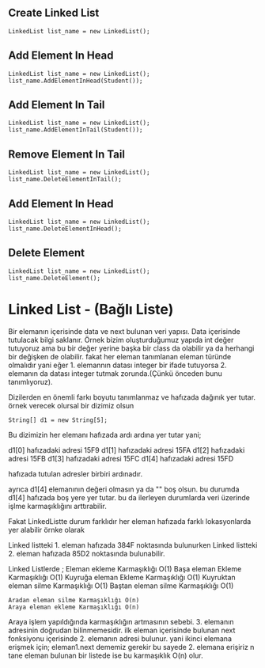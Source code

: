 ## Create Linked List
```
LinkedList list_name = new LinkedList();
```
## Add Element In Head 
```
LinkedList list_name = new LinkedList();
list_name.AddElementInHead(Student());
```
## Add Element In Tail
```
LinkedList list_name = new LinkedList();
list_name.AddElementInTail(Student());
```

## Remove Element In Tail
```
LinkedList list_name = new LinkedList();
list_name.DeleteElementInTail();
```

## Add Element In Head
```
LinkedList list_name = new LinkedList();
list_name.DeleteElementInHead();
```

## Delete Element

```
LinkedList list_name = new LinkedList();
list_name.DeleteElement();
```

# Linked List - (Bağlı Liste)
Bir elemanın içerisinde data ve next bulunan veri yapısı.
Data içerisinde tutulacak bilgi saklanır. Örnek bizim oluşturduğumuz yapıda int değer tutuyoruz ama bu bir değer yerine başka bir class da olabilir ya da herhangi bir değişken de olabilir. fakat her eleman tanımlanan eleman türünde olmalıdır yani eğer 1. elemannın datası integer bir ifade tutuyorsa 2. elemanın da datası integer tutmak zorunda.(Çünkü önceden bunu tanımlıyoruz).

Dizilerden en önemli farkı boyutu tanımlanmaz ve hafızada dağınık yer tutar.
örnek verecek olursal bir dizimiz olsun

    String[] d1 = new String[5];

Bu dizimizin her elemanı hafızada ardı ardına yer tutar yani;

d1[0]   hafızadaki adresi 15F9
d1[1]   hafızadaki adresi 15FA
d1[2]   hafızadaki adresi 15FB
d1[3]   hafızadaki adresi 15FC
d1[4]   hafızadaki adresi 15FD

hafızada tutulan adresler birbiri ardınadır.

ayrıca d1[4] elemanının değeri olmasın ya da "" boş olsun. bu durumda d1[4] hafızada boş yere yer tutar. bu da ilerleyen durumlarda veri üzerinde işlme karmaşıklığını arttırabilir.

Fakat LinkedListte durum farklıdır her eleman hafızada farklı lokasyonlarda yer alabilir
örnke olarak

Linked listteki 1. eleman hafızada 384F noktasında bulunurken
Linked listteki 2. eleman hafızada 85D2 noktasında bulunabilir.

Linked Listlerde ; 
    Eleman ekleme Karmaşıklığı O(1)
    Başa eleman Ekleme Karmaşıklığı O(1)
    Kuyruğa eleman Ekleme Karmaşıklığı O(1)
    Kuyruktan eleman silme Karmaşıklığı O(1)
    Baştan eleman silme Karmaşıklığı O(1)

    Aradan eleman silme Karmaşıklığı O(n)
    Araya eleman ekleme Karmaşıklığı O(n)

Araya işlem yapıldığında karmaşıklığın artmasının sebebi. 3. elemanın adresinin doğrudan bilinmemesidir.
ilk eleman içerisinde bulunan next fonksiyonu içerisinde 2. elemanın adresi bulunur. yani ikinci elemana erişmek için;
eleman1.next dememiz gerekir bu sayede 2. elemana erişiriz n tane eleman bulunan bir listede ise bu karmaşıklık O(n) olur.
